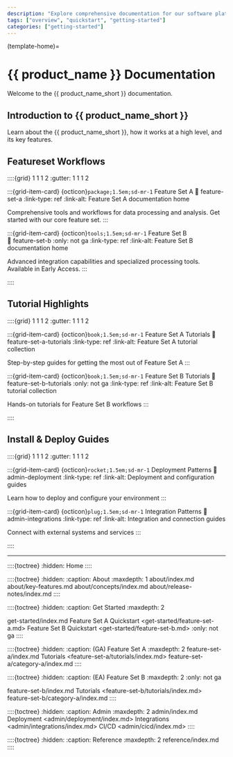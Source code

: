 ```yaml
---
description: "Explore comprehensive documentation for our software platform, including tutorials, feature guides, and deployment instructions."
tags: ["overview", "quickstart", "getting-started"]
categories: ["getting-started"]
---
```


(template-home)=

# {{ product_name }} Documentation

Welcome to the {{ product_name_short }} documentation.

## Introduction to {{ product_name_short }}

Learn about the {{ product_name_short }}, how it works at a high level, and its key features.

## Featureset Workflows

::::{grid} 1 1 1 2
:gutter: 1 1 1 2

:::{grid-item-card} {octicon}`package;1.5em;sd-mr-1` Feature Set A
:link: feature-set-a
:link-type: ref
:link-alt: Feature Set A documentation home

Comprehensive tools and workflows for data processing and analysis.
Get started with our core feature set.
:::

:::{grid-item-card} {octicon}`tools;1.5em;sd-mr-1` Feature Set B  
:link: feature-set-b
:only: not ga
:link-type: ref
:link-alt: Feature Set B documentation home

Advanced integration capabilities and specialized processing tools.
Available in Early Access.
:::

::::

## Tutorial Highlights

::::{grid} 1 1 1 2
:gutter: 1 1 1 2

:::{grid-item-card} {octicon}`book;1.5em;sd-mr-1` Feature Set A Tutorials
:link: feature-set-a-tutorials
:link-type: ref
:link-alt: Feature Set A tutorial collection

Step-by-step guides for getting the most out of Feature Set A
:::

:::{grid-item-card} {octicon}`book;1.5em;sd-mr-1` Feature Set B Tutorials
:link: feature-set-b-tutorials
:only: not ga
:link-type: ref
:link-alt: Feature Set B tutorial collection

Hands-on tutorials for Feature Set B workflows
:::

::::

## Install & Deploy Guides

::::{grid} 1 1 1 2
:gutter: 1 1 1 2

:::{grid-item-card} {octicon}`rocket;1.5em;sd-mr-1` Deployment Patterns
:link: admin-deployment
:link-type: ref
:link-alt: Deployment and configuration guides

Learn how to deploy and configure your environment
:::

:::{grid-item-card} {octicon}`plug;1.5em;sd-mr-1` Integration Patterns
:link: admin-integrations
:link-type: ref
:link-alt: Integration and connection guides

Connect with external systems and services
:::

::::

---

::::{toctree}
:hidden:
Home <self>
::::

::::{toctree}
:hidden:
:caption: About 
:maxdepth: 1
about/index.md
about/key-features.md
about/concepts/index.md
about/release-notes/index.md
::::

::::{toctree}
:hidden:
:caption: Get Started
:maxdepth: 2

get-started/index.md
Feature Set A Quickstart <get-started/feature-set-a.md>
Feature Set B Quickstart <get-started/feature-set-b.md> :only: not ga
::::

::::{toctree}
:hidden:
:caption: (GA) Feature Set A
:maxdepth: 2
feature-set-a/index.md
Tutorials <feature-set-a/tutorials/index.md>
feature-set-a/category-a/index.md
::::

::::{toctree}
:hidden:
:caption: (EA) Feature Set B
:maxdepth: 2
:only: not ga 

feature-set-b/index.md
Tutorials <feature-set-b/tutorials/index.md>
feature-set-b/category-a/index.md
::::

::::{toctree}
:hidden:
:caption: Admin
:maxdepth: 2
admin/index.md
Deployment <admin/deployment/index.md>
Integrations <admin/integrations/index.md>
CI/CD <admin/cicd/index.md>
::::

::::{toctree}
:hidden:
:caption: Reference
:maxdepth: 2
reference/index.md
::::

